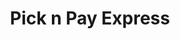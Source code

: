---
title: "Pick n Pay Express"
url: /east-london/pick-n-pay-express-pearce-street/
shop: convenience
---
